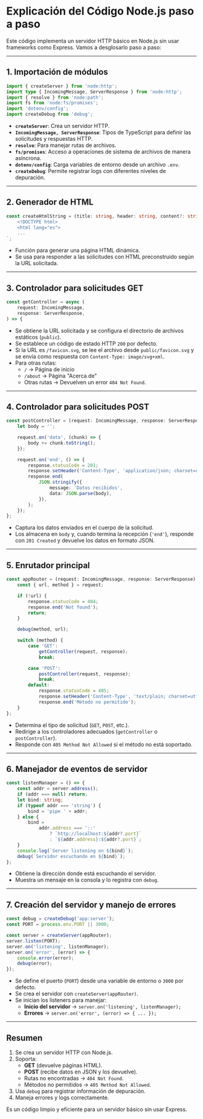 # Explicación del Código Node.js paso a paso

Este código implementa un servidor HTTP básico en Node.js sin usar frameworks como Express. Vamos a desglosarlo paso a paso:

---

## 1. Importación de módulos

```typescript
import { createServer } from 'node:http';
import type { IncomingMessage, ServerResponse } from 'node:http';
import { resolve } from 'node:path';
import fs from 'node:fs/promises';
import 'dotenv/config';
import createDebug from 'debug';
```

- **`createServer`**: Crea un servidor HTTP.
- **`IncomingMessage, ServerResponse`**: Tipos de TypeScript para definir las solicitudes y respuestas HTTP.
- **`resolve`**: Para manejar rutas de archivos.
- **`fs/promises`**: Acceso a operaciones de sistema de archivos de manera asíncrona.
- **`dotenv/config`**: Carga variables de entorno desde un archivo `.env`.
- **`createDebug`**: Permite registrar logs con diferentes niveles de depuración.

---

## 2. Generador de HTML

```typescript
const createHtmlString = (title: string, header: string, content?: string) => `
    <!DOCTYPE html>
    <html lang="es">
    ...
`;
```

- Función para generar una página HTML dinámica.
- Se usa para responder a las solicitudes con HTML preconstruido según la URL solicitada.

---

## 3. Controlador para solicitudes GET

```typescript
const getController = async (
    request: IncomingMessage,
    response: ServerResponse,
) => {
```

- Se obtiene la URL solicitada y se configura el directorio de archivos estáticos (`public`).
- Se establece un código de estado HTTP `200` por defecto.
- Si la URL es `/favicon.svg`, se lee el archivo desde `public/favicon.svg` y se envía como respuesta con `Content-Type: image/svg+xml`.
- Para otras rutas:
  - `/` → Página de inicio
  - `/about` → Página "Acerca de"
  - Otras rutas → Devuelven un error `404 Not Found`.

---

## 4. Controlador para solicitudes POST

```typescript
const postController = (request: IncomingMessage, response: ServerResponse) => {
    let body = '';

    request.on('data', (chunk) => {
        body += chunk.toString();
    });

    request.on('end', () => {
        response.statusCode = 201;
        response.setHeader('Content-Type', 'application/json; charset=utf-8');
        response.end(
            JSON.stringify({
                message: 'Datos recibidos',
                data: JSON.parse(body),
            }),
        );
    });
};
```

- Captura los datos enviados en el cuerpo de la solicitud.
- Los almacena en `body` y, cuando termina la recepción (`'end'`), responde con `201 Created` y devuelve los datos en formato JSON.

---

## 5. Enrutador principal

```typescript
const appRouter = (request: IncomingMessage, response: ServerResponse) => {
    const { url, method } = request;

    if (!url) {
        response.statusCode = 404;
        response.end('Not found');
        return;
    }

    debug(method, url);

    switch (method) {
        case 'GET':
            getController(request, response);
            break;

        case 'POST':
            postController(request, response);
            break;
        default:
            response.statusCode = 405;
            response.setHeader('Content-Type', 'text/plain; charset=utf-8');
            response.end('Método no permitido');
    }
};
```

- Determina el tipo de solicitud (`GET`, `POST`, etc.).
- Redirige a los controladores adecuados (`getController` o `postController`).
- Responde con `405 Method Not Allowed` si el método no está soportado.

---

## 6. Manejador de eventos de servidor

```typescript
const listenManager = () => {
    const addr = server.address();
    if (addr === null) return;
    let bind: string;
    if (typeof addr === 'string') {
        bind = 'pipe ' + addr;
    } else {
        bind =
            addr.address === '::'
                ? `http://localhost:${addr?.port}`
                : `${addr.address}:${addr?.port}`;
    }
    console.log(`Server listening on ${bind}`);
    debug(`Servidor escuchando en ${bind}`);
};
```

- Obtiene la dirección donde está escuchando el servidor.
- Muestra un mensaje en la consola y lo registra con `debug`.

---

## 7. Creación del servidor y manejo de errores

```typescript
const debug = createDebug('app:server');
const PORT = process.env.PORT || 3000;

const server = createServer(appRouter);
server.listen(PORT);
server.on('listening', listenManager);
server.on('error', (error) => {
    console.error(error);
    debug(error);
});
```

- Se define el puerto (`PORT`) desde una variable de entorno o `3000` por defecto.
- Se crea el servidor con `createServer(appRouter)`.
- Se inician los listeners para manejar:
  - **Inicio del servidor** → `server.on('listening', listenManager);`
  - **Errores** → `server.on('error', (error) => { ... });`

---

## Resumen

1. Se crea un servidor HTTP con Node.js.
2. Soporta:
   - **GET** (devuelve páginas HTML).
   - **POST** (recibe datos en JSON y los devuelve).
   - Rutas no encontradas → `404 Not Found`.
   - Métodos no permitidos → `405 Method Not Allowed`.
3. Usa `debug` para registrar información de depuración.
4. Maneja errores y logs correctamente.

Es un código limpio y eficiente para un servidor básico sin usar Express.

